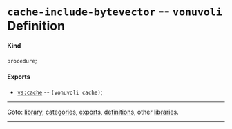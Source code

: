 

<a id='definition__vonuvoli__cache-include-bytevector'></a>

# `cache-include-bytevector` -- `vonuvoli` Definition


<a id='definition__vonuvoli__cache-include-bytevector__kind'></a>

#### Kind

`procedure`;


<a id='definition__vonuvoli__cache-include-bytevector__exports'></a>

#### Exports

 * [`vs:cache`](../../vonuvoli/exports/vs_3a_cache.md#export__vonuvoli__vs_3a_cache) -- `(vonuvoli cache)`;

----

Goto: [library](../../vonuvoli/_index.md#library__vonuvoli), [categories](../../vonuvoli/categories/_index.md#toc__vonuvoli__categories), [exports](../../vonuvoli/exports/_index.md#toc__vonuvoli__exports), [definitions](../../vonuvoli/definitions/_index.md#toc__vonuvoli__definitions), other [libraries](../../_libraries.md#toc__libraries).

----


